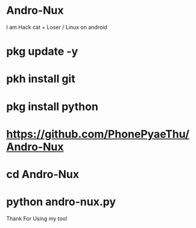 # Andro-Nux
I am Hack cat + Loser / Linux on android

# pkg update -y

# pkh install git

# pkg install python

# https://github.com/PhonePyaeThu/Andro-Nux

# cd Andro-Nux

# python andro-nux.py

Thank For Using my tool

